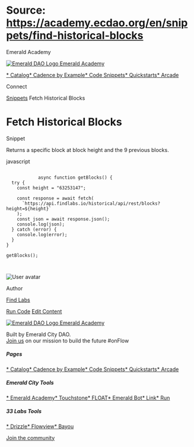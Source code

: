 # Source: https://academy.ecdao.org/en/snippets/find-historical-blocks

Emerald Academy





[![Emerald DAO Logo](/ea-logo.png)
Emerald Academy](/en/)


[* Catalog](/en/catalog)[* Cadence by Example](/en/cadence-by-example)[* Code Snippets](/en/snippets)[* Quickstarts](/en/quickstarts)[* Arcade](https://arcade.ecdao.org)

Connect



[Snippets](/en/snippets)
Fetch Historical Blocks

# Fetch Historical Blocks

Snippet

Returns a specific block at block height and the 9 previous blocks.

javascript

```
		
			async function getBlocks() {
  try {
    const height = "63253147";

    const response = await fetch(
      `https://api.findlabs.io/historical/api/rest/blocks?height=${height}`
    );
    const json = await response.json();
    console.log(json);
  } catch (error) {
    console.log(error);
  }
}

getBlocks();
		 
	
```

![User avatar](/avatars/find-labs.jpg)

Author

[Find Labs](https://twitter.com/findlabs)

[Run Code](https://codesandbox.io/s/find-historical-blocks-ky689v?file=/src/index.js:0-333)
[Edit Content](https://github.com/emerald-dao/emerald-academy-v2/tree/main/src/lib/content/snippets/find-historical-blocks/readme.md)



[![Emerald DAO Logo](/ea-logo.png)
Emerald Academy](/en/)

Built by Emerald City DAO.  
[Join us](https://discord.gg/emerald-city-906264258189332541) on our mission to build the future #onFlow

##### Pages

[* Catalog](/en/catalog)[* Cadence by Example](/en/cadence-by-example)[* Code Snippets](/en/snippets)[* Quickstarts](/en/quickstarts)[* Arcade](https://arcade.ecdao.org)


##### Emerald City Tools

[* Emerald Academy](https://academy.ecdao.org/)[* Touchstone](https://touchstone.city/)[* FLOAT](https://floats.city/)[* Emerald Bot](https://bot.ecdao.org/)[* Link](https://link.ecdao.org/)[* Run](https://run.ecdao.org/)


##### 33 Labs Tools

[* Drizzle](https://drizzle33.app/)[* Flowview](https://flowview.app/)[* Bayou](https://bayou33.app/)

[Join the community](https://discord.gg/emerald-city-906264258189332541)